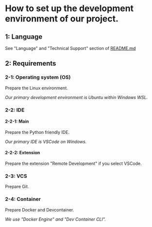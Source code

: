 # How to set up the development environment of our project.

## 1: Language

See "Language" and "Technical Support" section of [README.md](README.md)

## 2: Requirements

### 2-1: Operating system (OS)

Prepare the Linux environment.

_Our primary development environment is Ubuntu within Windows WSL._

### 2-2: IDE

#### 2-2-1: Main

Prepare the Python friendly IDE.

_Our primary IDE is VSCode on Windows._

#### 2-2-2: Extension

Prepare the extension "Remote Development" if you select VSCode.

### 2-3: VCS

Prepare Git.

### 2-4: Container

Prepare Docker and Devcontainer.

_We use "Docker Engine" and "Dev Container CLI"._
